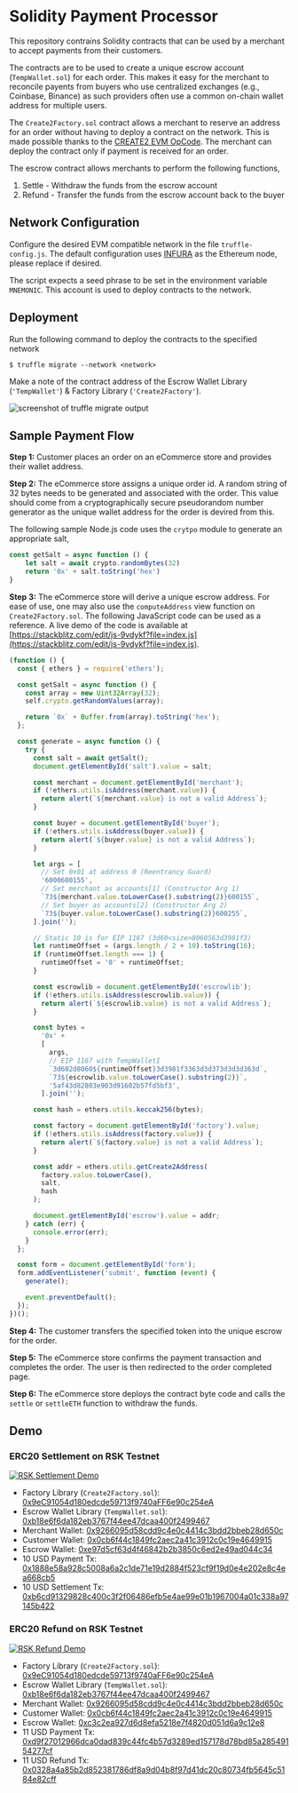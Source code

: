 # Solidity Payment Processor

This repository contrains Solidity contracts that can be used by a merchant to accept payments from their customers.

The contracts are to be used to create a unique escrow account (`TempWallet.sol`) for each order. This makes it easy for the merchant to reconcile payents from buyers who use centralized exchanges (e.g., Coinbase, Binance) as such providers often use a common on-chain wallet address for multiple users.

The `Create2Factory.sol` contract allows a merchant to reserve an address for an order without having to deploy a contract on the network. This is made possible thanks to the [CREATE2 EVM OpCode](https://eips.ethereum.org/EIPS/eip-1014). The merchant can deploy the contract only if payment is received for an order.

The escrow contract allows merchants to perform the following functions,
1. Settle - Withdraw the funds from the escrow account
1. Refund - Transfer the funds from the escrow account back to the buyer

## Network Configuration

Configure the desired EVM compatible network in the file `truffle-config.js`. The default configuration uses [INFURA](https://infura.io/) as the Ethereum node, please replace if desired.

The script expects a seed phrase to be set in the environment variable `MNEMONIC`. This account is used to deploy contracts to the network.

## Deployment

Run the following command to deploy the contracts to the specified network

```
$ truffle migrate --network <network>
```

Make a note of the contract address of the Escrow Wallet Library (`'TempWallet'`) & Factory Library (`'Create2Factory'`).

![screenshot of truffle migrate output](assets/truffle_migrate.png)

## Sample Payment Flow

**Step 1:** Customer places an order on an eCommerce store and provides their wallet address.

**Step 2:** The eCommerce store assigns a unique order id. A random string of 32 bytes needs to be generated and associated with the order. This value should come from a cryptographically secure pseudorandom number generator as the unique wallet address for the order is devired from this.

The following sample Node.js code uses the `crytpo` module to generate an appropriate salt,
```js
const getSalt = async function () {
    let salt = await crypto.randomBytes(32)
    return '0x' + salt.toString('hex')
}
```

**Step 3:** The eCommerce store will derive a unique escrow address. For ease of use, one may also use the `computeAddress` view function on `Create2Factory.sol`. The following JavaScript code can be used as a reference. A live demo of the code is available at [https://stackblitz.com/edit/js-9vdykf?file=index.js](https://stackblitz.com/edit/js-9vdykf?file=index.js).

```js
(function () {
  const { ethers } = require('ethers');

  const getSalt = async function () {
    const array = new Uint32Array(32);
    self.crypto.getRandomValues(array);

    return `0x` + Buffer.from(array).toString('hex');
  };

  const generate = async function () {
    try {
      const salt = await getSalt();
      document.getElementById('salt').value = salt;

      const merchant = document.getElementById('merchant');
      if (!ethers.utils.isAddress(merchant.value)) {
        return alert(`${merchant.value} is not a valid Address`);
      }

      const buyer = document.getElementById('buyer');
      if (!ethers.utils.isAddress(buyer.value)) {
        return alert(`${buyer.value} is not a valid Address`);
      }

      let args = [
        // Set 0x01 at address 0 (Reentrancy Guard)
        '6000600155',
        // Set merchant as accounts[1] (Constructor Arg 1)
        `73${merchant.value.toLowerCase().substring(2)}600155`,
        // Set buyer as accounts[2] (Constructor Arg 2)
        `73${buyer.value.toLowerCase().substring(2)}600255`,
      ].join('');

      // Static 10 is for EIP 1167 (3d60<size>8060563d3981f3)
      let runtimeOffset = (args.length / 2 + 10).toString(16);
      if (runtimeOffset.length === 1) {
        runtimeOffset = '0' + runtimeOffset;
      }

      const escrowlib = document.getElementById('escrowlib');
      if (!ethers.utils.isAddress(escrowlib.value)) {
        return alert(`${escrowlib.value} is not a valid Address`);
      }

      const bytes =
        '0x' +
        [
          args,
          // EIP 1167 with TempWalletI
          `3d602d8060${runtimeOffset}3d3981f3363d3d373d3d3d363d`,
          `73${escrowlib.value.toLowerCase().substring(2)}`,
          '5af43d82803e903d91602b57fd5bf3',
        ].join('');

      const hash = ethers.utils.keccak256(bytes);

      const factory = document.getElementById('factory').value;
      if (!ethers.utils.isAddress(factory.value)) {
        return alert(`${factory.value} is not a valid Address`);
      }

      const addr = ethers.utils.getCreate2Address(
        factory.value.toLowerCase(),
        salt,
        hash
      );

      document.getElementById('escrow').value = addr;
    } catch (err) {
      console.error(err);
    }
  };

  const form = document.getElementById('form');
  form.addEventListener('submit', function (event) {
    generate();

    event.preventDefault();
  });
})();
```

**Step 4:** The customer transfers the specified token into the unique escrow for the order.

**Step 5:** The eCommerce store confirms the payment transaction and completes the order. The user is then redirected to the order completed page.

**Step 6:** The eCommerce store deploys the contract byte code and calls the `settle` or `settleETH` function to withdraw the funds.

## Demo

### ERC20 Settlement on RSK Testnet

[![RSK Settlement Demo](assets/vimeo_settlement_demo.png)](https://vimeo.com/674894504)

* Factory Library (`Create2Factory.sol`): [0x9eC91054d180edcde59713f9740aFF6e90c254eA](https://explorer.testnet.rsk.co/address/0x9eC91054d180edcde59713f9740aFF6e90c254eA)
* Escrow Wallet Library (`TempWallet.sol`): [0xb18e6f6da182eb3767f44ee47dcaa400f2499467](https://explorer.testnet.rsk.co/address/0xb18e6f6da182eb3767f44ee47dcaa400f2499467)
* Merchant Wallet: [0x9266095d58cdd9c4e0c4414c3bdd2bbeb28d650c](https://explorer.testnet.rsk.co/address/0x9266095d58cdd9c4e0c4414c3bdd2bbeb28d650c)
* Customer Wallet: [0x0cb6f44c1849fc2aec2a41c3912c0c19e4649915](https://explorer.testnet.rsk.co/address/0x0cb6f44c1849fc2aec2a41c3912c0c19e4649915)
* Escrow Wallet: [0xe97d5cf63d4f46842b2b3850c6ed2e49ad044c34](https://explorer.testnet.rsk.co/address/0xe97d5cf63d4f46842b2b3850c6ed2e49ad044c34?__tab=tokens%20transfers)
* 10 USD Payment Tx: [0x1888e58a928c5008a6a2c1de71e19d2884f523cf9f19d0e4e202e8c4ea668cb5](https://explorer.testnet.rsk.co/tx/0x1888e58a928c5008a6a2c1de71e19d2884f523cf9f19d0e4e202e8c4ea668cb5?__ctab=Token%20Transfers)
* 10 USD Settlement Tx: [0xb6cd91329828c400c3f2f06486efb5e4ae99e01b1967004a01c338a97145b422](https://explorer.testnet.rsk.co/tx/0xb6cd91329828c400c3f2f06486efb5e4ae99e01b1967004a01c338a97145b422?__ctab=Token%20Transfers)

### ERC20 Refund on RSK Testnet

[![RSK Refund Demo](assets/vimeo_refund_demo.png)](https://vimeo.com/674895232)

* Factory Library (`Create2Factory.sol`): [0x9eC91054d180edcde59713f9740aFF6e90c254eA](https://explorer.testnet.rsk.co/address/0x9eC91054d180edcde59713f9740aFF6e90c254eA)
* Escrow Wallet Library (`TempWallet.sol`): [0xb18e6f6da182eb3767f44ee47dcaa400f2499467](https://explorer.testnet.rsk.co/address/0xb18e6f6da182eb3767f44ee47dcaa400f2499467)
* Merchant Wallet: [0x9266095d58cdd9c4e0c4414c3bdd2bbeb28d650c](https://explorer.testnet.rsk.co/address/0x9266095d58cdd9c4e0c4414c3bdd2bbeb28d650c)
* Customer Wallet: [0x0cb6f44c1849fc2aec2a41c3912c0c19e4649915](https://explorer.testnet.rsk.co/address/0x0cb6f44c1849fc2aec2a41c3912c0c19e4649915)
* Escrow Wallet: [0xc3c2ea927d6d8efa5218e7f4820d051d6a9c12e8](https://explorer.testnet.rsk.co/address/0xc3c2ea927d6d8efa5218e7f4820d051d6a9c12e8?__tab=tokens%20transfers)
* 11 USD Payment Tx: [0xd9f27012966dca0dad839c44fc4b57d3289ed157178d78bd85a28549154277cf](https://explorer.testnet.rsk.co/tx/0xd9f27012966dca0dad839c44fc4b57d3289ed157178d78bd85a28549154277cf?__ctab=Token%20Transfers)
* 11 USD Refund Tx: [0x0328a4a85b2d852381786df8a9d04b8f97d41dc20c80734fb5645c5184e82cff](https://explorer.testnet.rsk.co/tx/0x0328a4a85b2d852381786df8a9d04b8f97d41dc20c80734fb5645c5184e82cff?__ctab=Token%20Transfers)
